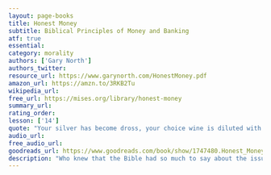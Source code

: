 ```yaml
---
layout: page-books
title: Honest Money
subtitle: Biblical Principles of Money and Banking
atf: true
essential: 
category: morality
authors: ['Gary North']
authors_twitter: 
resource_url: https://www.garynorth.com/HonestMoney.pdf
amazon_url: https://amzn.to/3RKB2Tu
wikipedia_url: 
free_url: https://mises.org/library/honest-money
summary_url: 
rating_order: 
lesson: ['14']
quote: "Your silver has become dross, your choice wine is diluted with water."
audio_url: 
free_audio_url: 
goodreads_url: https://www.goodreads.com/book/show/1747480.Honest_Money
description: "Who knew that the Bible had so much to say about the issues of money and banking? The issue is a serious one because of the important history here and also because the Bible is such a foundational part of public understanding of every issue of public life and morality. You can search the libraries for weeks and not find a guide as good as Gary North's detailed account of every mention of money and banking in both the Hebrew and Christian Scriptures. What he finds underscores what the hard-money tradition has long said. Governments engage in evil when they change the definition of money. Inflation is a danger to the individual and society. Governments that monopolize the monetary system are abusing their power. Governments cannot be trusted with money. That's the lesson."
---
```

